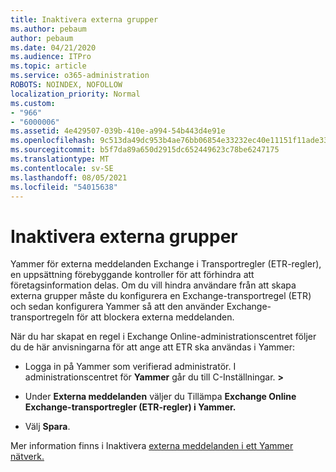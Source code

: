 ```yaml
---
title: Inaktivera externa grupper
ms.author: pebaum
author: pebaum
ms.date: 04/21/2020
ms.audience: ITPro
ms.topic: article
ms.service: o365-administration
ROBOTS: NOINDEX, NOFOLLOW
localization_priority: Normal
ms.custom:
- "966"
- "6000006"
ms.assetid: 4e429507-039b-410e-a994-54b443d4e91e
ms.openlocfilehash: 9c513da49dc953b4ae76bb06854e33232ec40e11151f11ade33c3080092aa598
ms.sourcegitcommit: b5f7da89a650d2915dc652449623c78be6247175
ms.translationtype: MT
ms.contentlocale: sv-SE
ms.lasthandoff: 08/05/2021
ms.locfileid: "54015638"
---
```

# <a name="how-to-disable-external-groups"></a>Inaktivera externa grupper

Yammer för externa meddelanden Exchange i Transportregler (ETR-regler), en uppsättning förebyggande kontroller för att förhindra att företagsinformation delas. Om du vill hindra användare från att skapa externa grupper måste du konfigurera en Exchange-transportregel (ETR) och sedan konfigurera Yammer så att den använder Exchange-transportregeln för att blockera externa meddelanden.
  
När du har skapat en regel i Exchange Online-administrationscentret följer du de här anvisningarna för att ange att ETR ska användas i Yammer:
  
- Logga in på Yammer som verifierad administratör. I administrationscentret för **Yammer** går du till C-Inställningar. **\>**

- Under **Externa meddelanden** väljer du Tillämpa **Exchange Online Exchange-transportregler (ETR-regler) i Yammer.**

- Välj **Spara**.

Mer information finns i Inaktivera [externa meddelanden i ett Yammer nätverk.](https://docs.microsoft.com/yammer/work-with-external-users/disable-external-messaging)
  